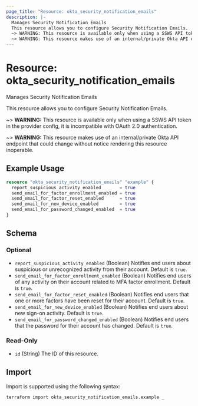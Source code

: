 ```yaml
---
page_title: "Resource: okta_security_notification_emails"
description: |-
  Manages Security Notification Emails
  This resource allows you to configure Security Notification Emails.
  ~> WARNING: This resource is available only when using a SSWS API token in the provider config, it is incompatible with OAuth 2.0 authentication.
  ~> WARNING: This resource makes use of an internal/private Okta API endpoint that could change without notice rendering this resource inoperable.
---
```


# Resource: okta_security_notification_emails

Manages Security Notification Emails

This resource allows you to configure Security Notification Emails.

~> **WARNING:** This resource is available only when using a SSWS API token in the provider config, it is incompatible with OAuth 2.0 authentication.

~> **WARNING:** This resource makes use of an internal/private Okta API endpoint that could change without notice rendering this resource inoperable.

## Example Usage

```terraform
resource "okta_security_notification_emails" "example" {
  report_suspicious_activity_enabled       = true
  send_email_for_factor_enrollment_enabled = true
  send_email_for_factor_reset_enabled      = true
  send_email_for_new_device_enabled        = true
  send_email_for_password_changed_enabled  = true
}
```

<!-- schema generated by tfplugindocs -->
## Schema

### Optional

- `report_suspicious_activity_enabled` (Boolean) Notifies end users about suspicious or unrecognized activity from their account. Default is `true`.
- `send_email_for_factor_enrollment_enabled` (Boolean) Notifies end users of any activity on their account related to MFA factor enrollment. Default is `true`.
- `send_email_for_factor_reset_enabled` (Boolean) Notifies end users that one or more factors have been reset for their account. Default is `true`.
- `send_email_for_new_device_enabled` (Boolean) Notifies end users about new sign-on activity. Default is `true`.
- `send_email_for_password_changed_enabled` (Boolean) Notifies end users that the password for their account has changed. Default is `true`.

### Read-Only

- `id` (String) The ID of this resource.

## Import

Import is supported using the following syntax:

```shell
terraform import okta_security_notification_emails.example _
```
